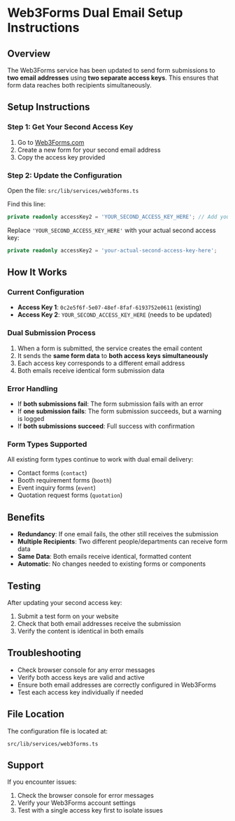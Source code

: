 # Web3Forms Dual Email Setup Instructions

## Overview
The Web3Forms service has been updated to send form submissions to **two email addresses** using **two separate access keys**. This ensures that form data reaches both recipients simultaneously.

## Setup Instructions

### Step 1: Get Your Second Access Key
1. Go to [Web3Forms.com](https://web3forms.com)
2. Create a new form for your second email address
3. Copy the access key provided

### Step 2: Update the Configuration
Open the file: `src/lib/services/web3forms.ts`

Find this line:
```typescript
private readonly accessKey2 = 'YOUR_SECOND_ACCESS_KEY_HERE'; // Add your second access key here
```

Replace `'YOUR_SECOND_ACCESS_KEY_HERE'` with your actual second access key:
```typescript
private readonly accessKey2 = 'your-actual-second-access-key-here';
```

## How It Works

### Current Configuration
- **Access Key 1**: `0c2e5f6f-5e07-48ef-8faf-6193752e0611` (existing)
- **Access Key 2**: `YOUR_SECOND_ACCESS_KEY_HERE` (needs to be updated)

### Dual Submission Process
1. When a form is submitted, the service creates the email content
2. It sends the **same form data** to **both access keys simultaneously**
3. Each access key corresponds to a different email address
4. Both emails receive identical form submission data

### Error Handling
- If **both submissions fail**: The form submission fails with an error
- If **one submission fails**: The form submission succeeds, but a warning is logged
- If **both submissions succeed**: Full success with confirmation

### Form Types Supported
All existing form types continue to work with dual email delivery:
- Contact forms (`contact`)
- Booth requirement forms (`booth`)
- Event inquiry forms (`event`)
- Quotation request forms (`quotation`)

## Benefits
- **Redundancy**: If one email fails, the other still receives the submission
- **Multiple Recipients**: Two different people/departments can receive form data
- **Same Data**: Both emails receive identical, formatted content
- **Automatic**: No changes needed to existing forms or components

## Testing
After updating your second access key:
1. Submit a test form on your website
2. Check that both email addresses receive the submission
3. Verify the content is identical in both emails

## Troubleshooting
- Check browser console for any error messages
- Verify both access keys are valid and active
- Ensure both email addresses are correctly configured in Web3Forms
- Test each access key individually if needed

## File Location
The configuration file is located at:
```
src/lib/services/web3forms.ts
```

## Support
If you encounter issues:
1. Check the browser console for error messages
2. Verify your Web3Forms account settings
3. Test with a single access key first to isolate issues
